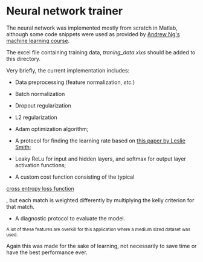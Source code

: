 # Neural network trainer
The neural network was implemented mostly from scratch in Matlab, although some code snippets were used as provided by 
[Andrew Ng's machine learning course](https://www.coursera.org/learn/machine-learning).

The excel file containing training data, _traning_data.xlxs_ should be added to this directory.



Very briefly, the current implementation includes:

* Data preprocessing (feature normalization, _etc._)

* Batch normalization

* Dropout regularization

* L2 regularization

* Adam optimization algorithm;

* A protocol for finding the learning rate based on [this paper by Leslie Smith](https://arxiv.org/abs/1708.07120);

* Leaky ReLu for input and hidden layers, and softmax for output layer activation functions;

* A custom cost function consisting of the typical 

[cross entropy loss function](https://en.wikipedia.org/wiki/Cross_entropy#Cross-entropy_loss_function_and_logistic_regression)

, but each match is weighted differently by multiplying the kelly criterion for that match.

* A diagnostic protocol to evaluate the model.



<sup>A lot of these features are overkill for this application where a medium sized dataset was used.

Again this was made for the sake of learning, not necessarily to save time or have the best performance ever.</sup>


